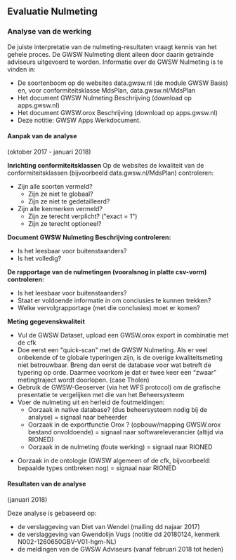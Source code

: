## Evaluatie Nulmeting ##
### Analyse van de werking ###
De juiste interpretatie van de nulmeting-resultaten vraagt kennis van het gehele proces. De GWSW Nulmeting dient alleen door daarin getrainde adviseurs uitgevoerd te worden.
Informatie over de GWSW Nulmeting is te vinden in:

* De soortenboom op de websites data.gwsw.nl (de module GWSW Basis) en, voor conformiteitsklasse MdsPlan, data.gwsw.nl/MdsPlan
* Het document GWSW Nulmeting Beschrijving (download op apps.gwsw.nl)
* Het document GWSW.orox Beschrijving (download op apps.gwsw.nl)
* Deze notitie: GWSW Apps Werkdocument. 

#### Aanpak van de analyse ####
(oktober 2017 - januari 2018)

**Inrichting conformiteitsklassen**
Op de websites de kwaliteit van de conformiteitsklassen (bijvoorbeeld data.gwsw.nl/MdsPlan) controleren:
* Zijn alle soorten vermeld?
	- Zijn ze niet te globaal?
	- Zijn ze niet te gedetailleerd?
* Zijn alle kenmerken vermeld?
	- Zijn ze terecht verplicht? ("exact = 1")
	- Zijn ze terecht optioneel?

**Document GWSW Nulmeting Beschrijving controleren:**
* Is het leesbaar voor buitenstaanders?
* Is het volledig?
	
**De rapportage van de nulmetingen (vooralsnog in platte csv-vorm) controleren:**
* Is het leesbaar voor buitenstaanders?
* Staat er voldoende informatie in om conclusies te kunnen trekken?
* Welke vervolgrapportage (met die conclusies) moet er komen?

**Meting gegevenskwaliteit**
* Vul de GWSW Dataset, upload een GWSW.orox export in combinatie met de cfk
* Doe eerst een "quick-scan" met de GWSW Nulmeting. Als er veel onbekende of te globale typeringen zijn, is de overige kwaliteitsmeting niet betrouwbaar. Breng dan eerst de database voor wat betreft de typering op orde. Daarmee voorkom je dat er twee keer een “zwaar” metingtraject wordt doorlopen. (case Tholen)
* Gebruik de GWSW-Geoserver (via het WFS protocol) om de grafische presentatie te vergelijken met die van het Beheersysteem
* Voer de nulmeting uit en herleid de foutmeldingen:
	- Oorzaak in native database? (dus beheersysteem nodig bij de analyse) = signaal naar beheerder
	- Oorzaak in de exportfunctie Orox ? (opbouw/mapping GWSW.orox bestand onvoldoende)  = signaal naar softwareleverancier (altijd via RIONED)
	- Oorzaak in de nulmeting (foute werking) = signaal naar RIONED

- Oorzaak in de ontologie (GWSW algemeen of de cfk, bijvoorbeeld: bepaalde types ontbreken nog) = signaal naar RIONED

#### Resultaten van de analyse ####
(januari 2018)
 
Deze analyse is gebaseerd op:
* de verslaggeving van Diet van Wendel (mailing dd najaar 2017) 
* de verslaggeving van Gwendolijn Vugs (notitie dd 20180124, kenmerk N002-1260650GBV-V01-hgm-NL)
* de meldingen van de GWSW Adviseurs (vanaf februari 2018 tot heden)
